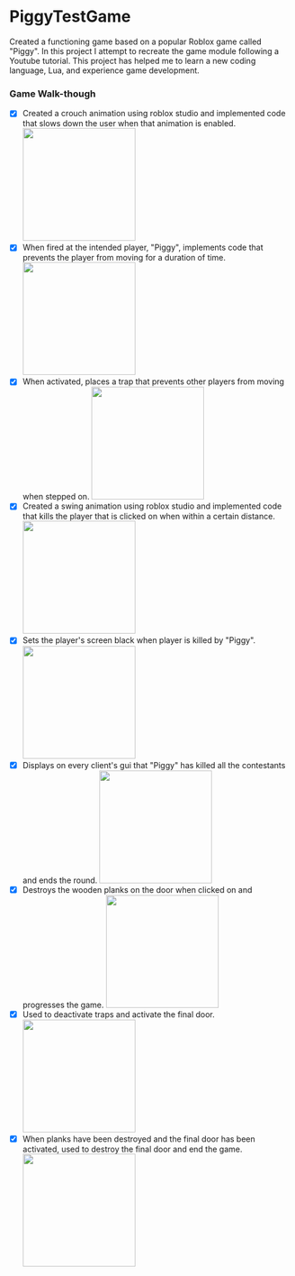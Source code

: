 # PiggyTestGame
Created a functioning game based on a popular Roblox game called "Piggy". In this project I attempt to recreate the game module following a Youtube tutorial. This project has helped me to learn a new coding language, Lua, and experience game development. 


### Game Walk-though

- [x] Created a crouch animation using roblox studio and implemented code that slows down the user when that animation is enabled.
<img src="https://media.giphy.com/media/lPFgpFrk3YJkFvkn21/giphy.gif" width=200><br>
- [x] When fired at the intended player, "Piggy", implements code that prevents the player from moving for a duration of time.
<img src="YOUR_GIF_URL_HERE" width=200><br>
- [x] When activated, places a trap that prevents other players from moving when stepped on.
<img src="YOUR_GIF_URL_HERE" width=200><br>
- [x] Created a swing animation using roblox studio and implemented code that kills the player that is clicked on when within a certain distance.
<img src="YOUR_GIF_URL_HERE" width=200><br>
- [x] Sets the player's screen black when player is killed by "Piggy".
<img src="YOUR_GIF_URL_HERE" width=200><br>
- [x] Displays on every client's gui that "Piggy" has killed all the contestants and ends the round.
<img src="YOUR_GIF_URL_HERE" width=200><br>
- [x] Destroys the wooden planks on the door when clicked on and progresses the game.
<img src="YOUR_GIF_URL_HERE" width=200><br>
- [x] Used to deactivate traps and activate the final door.
<img src="YOUR_GIF_URL_HERE" width=200><br>
- [x] When planks have been destroyed and the final door has been activated, used to destroy the final door and end the game.
<img src="YOUR_GIF_URL_HERE" width=200><br>
